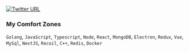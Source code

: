 [![Twitter URL](https://img.shields.io/twitter/url?label=%40vindecodex&style=social&url=https%3A%2F%2Ftwitter.com%2FVindecodex)](https://twitter.com/Vindecodex)

### My Comfort Zones
`Golang`, `JavaScript`, `Typescript`, `Node`, `React`, `MongoDB`, `Electron`, `Redux`, `Vue`, `MySql`, `NextJS`, `Recoil`, `C++`, `Redis`, `Docker`
